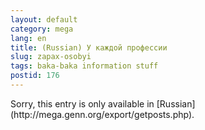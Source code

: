 ```yaml
---
layout: default
category: mega
lang: en
title: (Russian) У каждой профессии
slug: zapax-osobyi
tags: baka-baka information stuff 
postid: 176
---
```

<p>Sorry, this entry is only available in [Russian](http://mega.genn.org/export/getposts.php).</p>